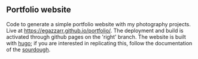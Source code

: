 ## Portfolio website

Code to generate a simple portfolio website with my photography projects. 
Live at https://egazzarr.github.io/portfolio/. 
The deployment and build is activated through github pages on the 'right' branch. 
The website is built with [hugo](https://gohugo.io); if you are interested in replicating this, follow the documentation of the [sourdough](https://github.com/Jack-alope/sourgough-starter). 

